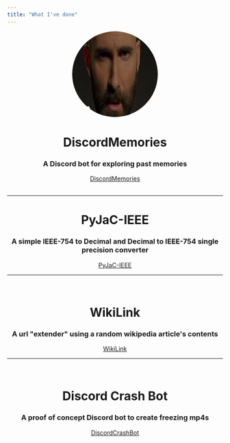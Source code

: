 ```yaml
---
title: "What I've done"
---
```

<script async defer src="https://buttons.github.io/buttons.js"></script>


<center><img alt="Adam levine from maroon 5" style="border-radius: 50%;" width="200" height="200" src="/images/maroon5.jpg"></center>
<h1 style="text-align: center">DiscordMemories</h1>
<h3 style="text-align: center">A Discord bot for exploring past memories</h3>
<center><a class="github-button" href="https://github.com/lennysgarage/DiscordMemories" data-size="large" aria-label="Visit lennysgarage/DiscordMemories on GitHub">DiscordMemories</a></center>


<br/>
<hr/>


<h1 style="text-align: center">PyJaC-IEEE</h1>
<h3 style="text-align: center">A simple IEEE-754 to Decimal and Decimal to IEEE-754 single precision converter</h3>
<center><a class="github-button" href="https://github.com/lennysgarage/PyJaC-IEEE" data-size="large" aria-label="Visit lennysgarage/PyJaC-IEEE on GitHub">PyJaC-IEEE</a></center>


<hr/>
<br/>


<h1 style="text-align: center">WikiLink</h1>
<h3 style="text-align: center">A url "extender" using a random wikipedia article's contents</h3>
<center><a class="github-button" href="https://github.com/lennysgarage/WikiLink" data-size="large" aria-label="Visit lennysgarage/WikiLink on GitHub">WikiLink</a></center>


<hr/>
<br/>


<h1 style="text-align: center">Discord Crash Bot</h1>
<h3 style="text-align: center">A proof of concept Discord bot to create freezing mp4s</h3>
<center><a class="github-button" href="https://github.com/lennysgarage/DiscordCrashBot" data-size="large" aria-label="Visit lennysgarage/DiscordCrashBot on GitHub">DiscordCrashBot</a></center>




